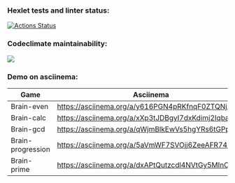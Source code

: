 ### Hexlet tests and linter status:
[![Actions Status](https://github.com/tatapestova/python-project-49/workflows/hexlet-check/badge.svg)](https://github.com/tatapestova/python-project-49/actions)

### Codeclimate maintainability:
<a href="https://codeclimate.com/github/tatapestova/python-project-49/maintainability"><img src="https://api.codeclimate.com/v1/badges/832bd8344ecad800d99c/maintainability" /></a>

### Demo on asciinema:

| Game | Asciinema |
| ------ | ------ |
| Brain-even | https://asciinema.org/a/y616PGN4pRKfnqF0ZTQNjxF7D |
| Brain-calc | https://asciinema.org/a/xXp3tJDBgyI7dxKdimj2Iqbac |
| Brain-gcd | https://asciinema.org/a/qWjmBlkEwVs5hgYRs6tGPp5ec |
| Brain-progression | https://asciinema.org/a/5aVmWF7SVOjj6ZeeAFR7415EZ |
| Brain-prime | https://asciinema.org/a/dxAPtQutzcdl4NVtGy5MInCC9 |
